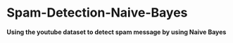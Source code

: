 # Spam-Detection-Naive-Bayes
 **Using the youtube dataset to detect spam message by using Naive Bayes**
